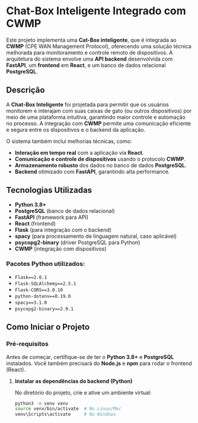 # Chat-Box Inteligente Integrado com CWMP

Este projeto implementa uma **Cat-Box inteligente**, que é integrada ao **CWMP** (CPE WAN Management Protocol), oferecendo uma solução técnica melhorada para monitoramento e controle remoto de dispositivos. A arquitetura do sistema envolve uma **API backend** desenvolvida com **FastAPI**, um **frontend** em **React**, e um banco de dados relacional **PostgreSQL**.

## Descrição

A **Chat-Box Inteligente** foi projetada para permitir que os usuários monitorem e interajam com suas caixas de gato (ou outros dispositivos) por meio de uma plataforma intuitiva, garantindo maior controle e automação no processo. A integração com **CWMP** permite uma comunicação eficiente e segura entre os dispositivos e o backend da aplicação.

O sistema também inclui melhorias técnicas, como:
- **Interação em tempo real** com a aplicação via **React**.
- **Comunicação e controle de dispositivos** usando o protocolo **CWMP**.
- **Armazenamento robusto** dos dados no banco de dados **PostgreSQL**.
- **Backend** otimizado com **FastAPI**, garantindo alta performance.

## Tecnologias Utilizadas

- **Python 3.8+**
- **PostgreSQL** (banco de dados relacional)
- **FastAPI** (framework para API)
- **React** (frontend)
- **Flask** (para integração com o backend)
- **spacy** (para processamento de linguagem natural, caso aplicável)
- **psycopg2-binary** (driver PostgreSQL para Python)
- **CWMP** (integração com dispositivos)

### Pacotes Python utilizados:

- `Flask==2.0.1`
- `Flask-SQLAlchemy==2.5.1`
- `Flask-CORS==3.0.10`
- `python-dotenv==0.19.0`
- `spacy==3.1.0`
- `psycopg2-binary==2.9.1`

## Como Iniciar o Projeto

### Pré-requisitos

Antes de começar, certifique-se de ter o **Python 3.8+** e **PostgreSQL** instalados. Você também precisará do **Node.js** e **npm** para rodar o frontend (React).

1. **Instalar as dependências do backend (Python)**

   No diretório do projeto, crie e ative um ambiente virtual:

   ```bash
   python3 -m venv venv
   source venv/bin/activate  # No Linux/Mac
   venv\Scripts\activate     # No Windows
